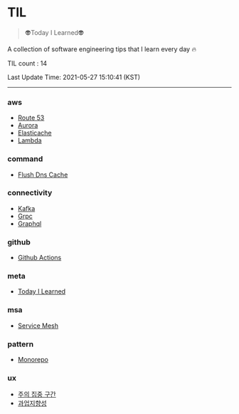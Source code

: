 # TIL

> :alien:Today I Learned:alien:


A collection of software engineering tips that I learn every day :fire:


TIL count : 14


Last Update Time: 2021-05-27 15:10:41 (KST) 

---
    
### aws

- [Route 53](aws/route-53.md)
- [Aurora](aws/aurora.md)
- [Elasticache](aws/ElastiCache.md)
- [Lambda](aws/lambda.md)

### command

- [Flush Dns Cache](command/flush-dns-cache.md)

### connectivity

- [Kafka](connectivity/kafka.md)
- [Grpc](connectivity/gRPC.md)
- [Graphql](connectivity/graphQL.md)

### github

- [Github Actions](github/github-actions.md)

### meta

- [Today I Learned](meta/today-i-learned.md)

### msa

- [Service Mesh](msa/service-mesh.md)

### pattern

- [Monorepo](pattern/monorepo.md)

### ux

- [주의 집중 구간](ux/주의-집중-구간.md)
- [과업지향성](ux/과업지향성.md)


